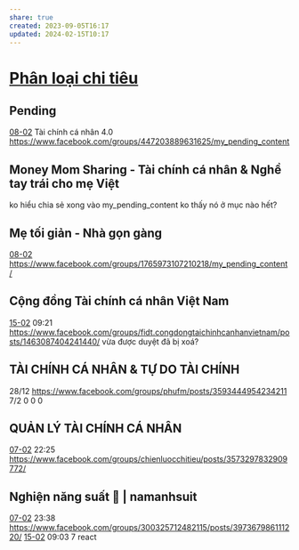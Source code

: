 ```yaml
---
share: true
created: 2023-09-05T16:17
updated: 2024-02-15T10:17
---
```

# [Phân loại chi tiêu](../../../../Tr%E1%BA%A5n%20K%E1%BB%B3/4%20Th%C3%A0nh%20ph%E1%BA%A9m/Truy%E1%BB%81n%20th%C3%B4ng/Ph%C3%A2n%20lo%E1%BA%A1i%20chi%20ti%C3%AAu.md)
## Pending
[08-02](08-02.md) Tài chính cá nhân 4.0 https://www.facebook.com/groups/447203889631625/my_pending_content

## Money Mom Sharing - Tài chính cá nhân & Nghề tay trái cho mẹ Việt
ko hiểu chia sẻ xong vào my_pending_content ko thấy nó ở mục nào hết?

## Mẹ tối giản - Nhà gọn gàng
[08-02](08-02.md) https://www.facebook.com/groups/1765973107210218/my_pending_content/

## Cộng đồng Tài chính cá nhân Việt Nam 
[15-02](15-02.md) 09:21 https://www.facebook.com/groups/fidt.congdongtaichinhcanhanvietnam/posts/1463087404241440/
vừa được duyệt đã bị xoá?

## TÀI CHÍNH CÁ NHÂN & TỰ DO TÀI CHÍNH
28/12 https://www.facebook.com/groups/phufm/posts/3593444954234211
7/2 0 0 0 
## QUẢN LÝ TÀI CHÍNH CÁ NHÂN 
[07-02](07-02.md) 22:25 https://www.facebook.com/groups/chienluocchitieu/posts/3573297832909772/
## Nghiện năng suất 🧠 | namanhsuit
[07-02](07-02.md) 23:38 https://www.facebook.com/groups/300325712482115/posts/397367986111220/
[15-02](15-02.md) 09:03 7 react
